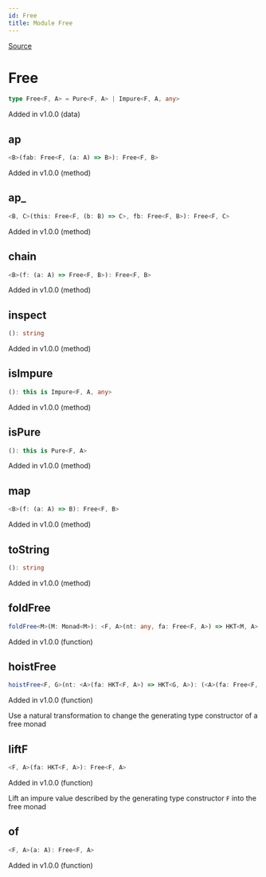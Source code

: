 ```yaml
---
id: Free
title: Module Free
---
```


[Source](https://github.com/gcanti/fp-ts/blob/master/src/Free.ts)

# Free

```ts
type Free<F, A> = Pure<F, A> | Impure<F, A, any>
```

Added in v1.0.0 (data)

## ap

```ts
<B>(fab: Free<F, (a: A) => B>): Free<F, B>
```

Added in v1.0.0 (method)

## ap\_

```ts
<B, C>(this: Free<F, (b: B) => C>, fb: Free<F, B>): Free<F, C>
```

Added in v1.0.0 (method)

## chain

```ts
<B>(f: (a: A) => Free<F, B>): Free<F, B>
```

Added in v1.0.0 (method)

## inspect

```ts
(): string
```

Added in v1.0.0 (method)

## isImpure

```ts
(): this is Impure<F, A, any>
```

Added in v1.0.0 (method)

## isPure

```ts
(): this is Pure<F, A>
```

Added in v1.0.0 (method)

## map

```ts
<B>(f: (a: A) => B): Free<F, B>
```

Added in v1.0.0 (method)

## toString

```ts
(): string
```

Added in v1.0.0 (method)

## foldFree

```ts
foldFree<M>(M: Monad<M>): <F, A>(nt: any, fa: Free<F, A>) => HKT<M, A>
```

Added in v1.0.0 (function)

## hoistFree

```ts
hoistFree<F, G>(nt: <A>(fa: HKT<F, A>) => HKT<G, A>): (<A>(fa: Free<F, A>) => Free<G, A>)
```

Added in v1.0.0 (function)

Use a natural transformation to change the generating type constructor of a free monad

## liftF

```ts
<F, A>(fa: HKT<F, A>): Free<F, A>
```

Added in v1.0.0 (function)

Lift an impure value described by the generating type constructor `F` into the free monad

## of

```ts
<F, A>(a: A): Free<F, A>
```

Added in v1.0.0 (function)
